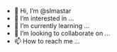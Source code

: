 - 👋 Hi, I’m @slmastar
- 👀 I’m interested in ...
- 🌱 I’m currently learning ...
- 💞️ I’m looking to collaborate on ...
- 📫 How to reach me ...

<!---
slmastar/slmastar is a ✨ special ✨ repository because its `README.md` (this file) appears on your GitHub profile.
You can click the Preview link to take a look at your changes.
--->
